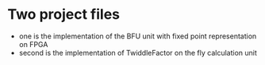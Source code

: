 # Two project files
* one is the implementation of the BFU unit with fixed point representation on FPGA
* second is the implementation of TwiddleFactor on the fly calculation unit
